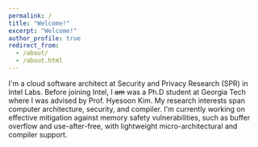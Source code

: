 ```yaml
---
permalink: /
title: "Welcome!"
excerpt: "Welcome!"
author_profile: true
redirect_from: 
  - /about/
  - /about.html
---
```


I'm a cloud software architect at Security and Privacy Research (SPR) in Intel Labs. Before joining Intel, I <s>am</s> was a Ph.D student at Georgia Tech where I was advised by Prof. Hyesoon Kim. My research interests span computer architecture, security, and compiler. I'm currently working on effective mitigation against memory safety vulnerabilities, such as buffer overflow and use-after-free, with lightweight micro-architectural and compiler support.


